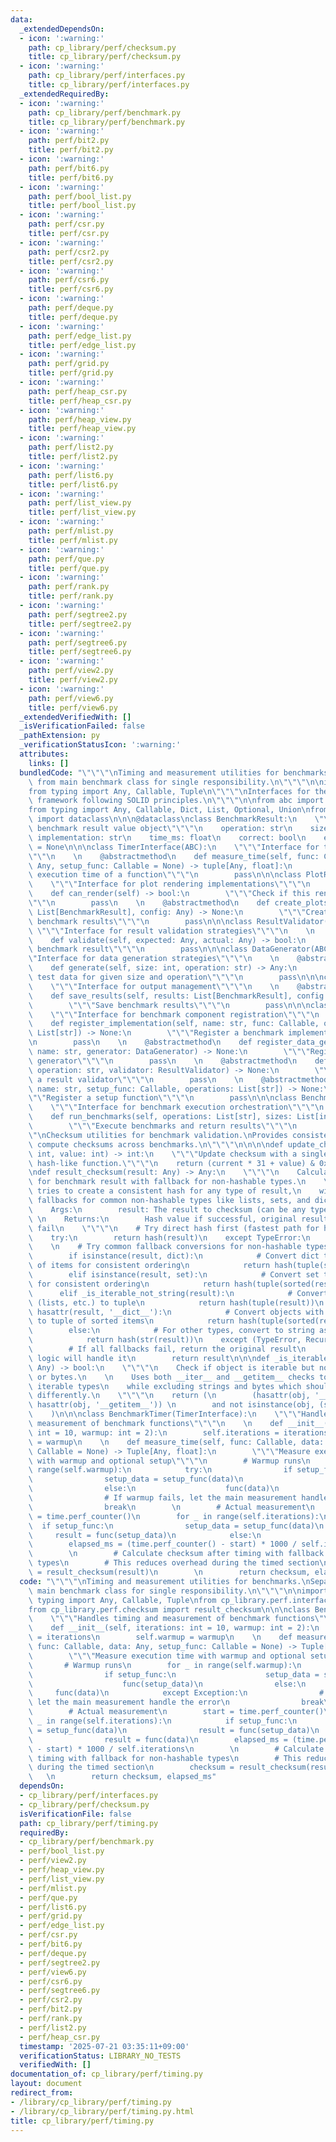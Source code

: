 ```yaml
---
data:
  _extendedDependsOn:
  - icon: ':warning:'
    path: cp_library/perf/checksum.py
    title: cp_library/perf/checksum.py
  - icon: ':warning:'
    path: cp_library/perf/interfaces.py
    title: cp_library/perf/interfaces.py
  _extendedRequiredBy:
  - icon: ':warning:'
    path: cp_library/perf/benchmark.py
    title: cp_library/perf/benchmark.py
  - icon: ':warning:'
    path: perf/bit2.py
    title: perf/bit2.py
  - icon: ':warning:'
    path: perf/bit6.py
    title: perf/bit6.py
  - icon: ':warning:'
    path: perf/bool_list.py
    title: perf/bool_list.py
  - icon: ':warning:'
    path: perf/csr.py
    title: perf/csr.py
  - icon: ':warning:'
    path: perf/csr2.py
    title: perf/csr2.py
  - icon: ':warning:'
    path: perf/csr6.py
    title: perf/csr6.py
  - icon: ':warning:'
    path: perf/deque.py
    title: perf/deque.py
  - icon: ':warning:'
    path: perf/edge_list.py
    title: perf/edge_list.py
  - icon: ':warning:'
    path: perf/grid.py
    title: perf/grid.py
  - icon: ':warning:'
    path: perf/heap_csr.py
    title: perf/heap_csr.py
  - icon: ':warning:'
    path: perf/heap_view.py
    title: perf/heap_view.py
  - icon: ':warning:'
    path: perf/list2.py
    title: perf/list2.py
  - icon: ':warning:'
    path: perf/list6.py
    title: perf/list6.py
  - icon: ':warning:'
    path: perf/list_view.py
    title: perf/list_view.py
  - icon: ':warning:'
    path: perf/mlist.py
    title: perf/mlist.py
  - icon: ':warning:'
    path: perf/que.py
    title: perf/que.py
  - icon: ':warning:'
    path: perf/rank.py
    title: perf/rank.py
  - icon: ':warning:'
    path: perf/segtree2.py
    title: perf/segtree2.py
  - icon: ':warning:'
    path: perf/segtree6.py
    title: perf/segtree6.py
  - icon: ':warning:'
    path: perf/view2.py
    title: perf/view2.py
  - icon: ':warning:'
    path: perf/view6.py
    title: perf/view6.py
  _extendedVerifiedWith: []
  _isVerificationFailed: false
  _pathExtension: py
  _verificationStatusIcon: ':warning:'
  attributes:
    links: []
  bundledCode: "\"\"\"\nTiming and measurement utilities for benchmarks.\nSeparated\
    \ from main benchmark class for single responsibility.\n\"\"\"\n\nimport time\n\
    from typing import Any, Callable, Tuple\n\"\"\"\nInterfaces for the benchmark\
    \ framework following SOLID principles.\n\"\"\"\n\nfrom abc import ABC, abstractmethod\n\
    from typing import Any, Callable, Dict, List, Optional, Union\nfrom dataclasses\
    \ import dataclass\n\n\n@dataclass\nclass BenchmarkResult:\n    \"\"\"Immutable\
    \ benchmark result value object\"\"\"\n    operation: str\n    size: int\n   \
    \ implementation: str\n    time_ms: float\n    correct: bool\n    error: Optional[str]\
    \ = None\n\n\nclass TimerInterface(ABC):\n    \"\"\"Interface for timing implementations\"\
    \"\"\n    \n    @abstractmethod\n    def measure_time(self, func: Callable, data:\
    \ Any, setup_func: Callable = None) -> tuple[Any, float]:\n        \"\"\"Measure\
    \ execution time of a function\"\"\"\n        pass\n\n\nclass PlotRenderer(ABC):\n\
    \    \"\"\"Interface for plot rendering implementations\"\"\"\n    \n    @abstractmethod\n\
    \    def can_render(self) -> bool:\n        \"\"\"Check if this renderer is available\"\
    \"\"\n        pass\n    \n    @abstractmethod\n    def create_plots(self, results:\
    \ List[BenchmarkResult], config: Any) -> None:\n        \"\"\"Create plots from\
    \ benchmark results\"\"\"\n        pass\n\n\nclass ResultValidator(ABC):\n   \
    \ \"\"\"Interface for result validation strategies\"\"\"\n    \n    @abstractmethod\n\
    \    def validate(self, expected: Any, actual: Any) -> bool:\n        \"\"\"Validate\
    \ benchmark result\"\"\"\n        pass\n\n\nclass DataGenerator(ABC):\n    \"\"\
    \"Interface for data generation strategies\"\"\"\n    \n    @abstractmethod\n\
    \    def generate(self, size: int, operation: str) -> Any:\n        \"\"\"Generate\
    \ test data for given size and operation\"\"\"\n        pass\n\n\nclass OutputManager(ABC):\n\
    \    \"\"\"Interface for output management\"\"\"\n    \n    @abstractmethod\n\
    \    def save_results(self, results: List[BenchmarkResult], config: Any) -> None:\n\
    \        \"\"\"Save benchmark results\"\"\"\n        pass\n\n\nclass BenchmarkRegistry(ABC):\n\
    \    \"\"\"Interface for benchmark component registration\"\"\"\n    \n    @abstractmethod\n\
    \    def register_implementation(self, name: str, func: Callable, operations:\
    \ List[str]) -> None:\n        \"\"\"Register a benchmark implementation\"\"\"\
    \n        pass\n    \n    @abstractmethod\n    def register_data_generator(self,\
    \ name: str, generator: DataGenerator) -> None:\n        \"\"\"Register a data\
    \ generator\"\"\"\n        pass\n    \n    @abstractmethod\n    def register_validator(self,\
    \ operation: str, validator: ResultValidator) -> None:\n        \"\"\"Register\
    \ a result validator\"\"\"\n        pass\n    \n    @abstractmethod\n    def register_setup(self,\
    \ name: str, setup_func: Callable, operations: List[str]) -> None:\n        \"\
    \"\"Register a setup function\"\"\"\n        pass\n\n\nclass BenchmarkOrchestrator(ABC):\n\
    \    \"\"\"Interface for benchmark execution orchestration\"\"\"\n    \n    @abstractmethod\n\
    \    def run_benchmarks(self, operations: List[str], sizes: List[int]) -> List[BenchmarkResult]:\n\
    \        \"\"\"Execute benchmarks and return results\"\"\"\n        pass\n\"\"\
    \"\nChecksum utilities for benchmark validation.\nProvides consistent ways to\
    \ compute checksums across benchmarks.\n\"\"\"\n\n\n\ndef update_checksum(current:\
    \ int, value: int) -> int:\n    \"\"\"Update checksum with a single value using\
    \ hash-like function.\"\"\"\n    return (current * 31 + value) & 0xFFFFFFFF\n\n\
    \ndef result_checksum(result: Any) -> Any:\n    \"\"\"\n    Calculate checksum\
    \ for benchmark result with fallback for non-hashable types.\n    \n    This function\
    \ tries to create a consistent hash for any type of result,\n    with intelligent\
    \ fallbacks for common non-hashable types like lists, sets, and dicts.\n    \n\
    \    Args:\n        result: The result to checksum (can be any type)\n       \
    \ \n    Returns:\n        Hash value if successful, original result if all fallbacks\
    \ fail\n    \"\"\"\n    # Try direct hash first (fastest path for hashable objects)\n\
    \    try:\n        return hash(result)\n    except TypeError:\n        pass\n\
    \    \n    # Try common fallback conversions for non-hashable types\n    try:\n\
    \        if isinstance(result, dict):\n            # Convert dict to sorted tuple\
    \ of items for consistent ordering\n            return hash(tuple(sorted(result.items())))\n\
    \        elif isinstance(result, set):\n            # Convert set to sorted tuple\
    \ for consistent ordering\n            return hash(tuple(sorted(result)))\n  \
    \      elif _is_iterable_not_string(result):\n            # Convert other iterables\
    \ (lists, etc.) to tuple\n            return hash(tuple(result))\n        elif\
    \ hasattr(result, '__dict__'):\n            # Convert objects with attributes\
    \ to tuple of sorted items\n            return hash(tuple(sorted(result.__dict__.items())))\n\
    \        else:\n            # For other types, convert to string as last resort\n\
    \            return hash(str(result))\n    except (TypeError, RecursionError):\n\
    \        # If all fallbacks fail, return the original result\n        # The validation\
    \ logic will handle it\n        return result\n\n\ndef _is_iterable_not_string(obj:\
    \ Any) -> bool:\n    \"\"\"\n    Check if object is iterable but not a string\
    \ or bytes.\n    \n    Uses both __iter__ and __getitem__ checks to catch more\
    \ iterable types\n    while excluding strings and bytes which should be handled\
    \ differently.\n    \"\"\"\n    return (\n        (hasattr(obj, '__iter__') or\
    \ hasattr(obj, '__getitem__')) \n        and not isinstance(obj, (str, bytes))\n\
    \    )\n\n\nclass BenchmarkTimer(TimerInterface):\n    \"\"\"Handles timing and\
    \ measurement of benchmark functions\"\"\"\n    \n    def __init__(self, iterations:\
    \ int = 10, warmup: int = 2):\n        self.iterations = iterations\n        self.warmup\
    \ = warmup\n    \n    def measure_time(self, func: Callable, data: Any, setup_func:\
    \ Callable = None) -> Tuple[Any, float]:\n        \"\"\"Measure execution time\
    \ with warmup and optional setup\"\"\"\n        # Warmup runs\n        for _ in\
    \ range(self.warmup):\n            try:\n                if setup_func:\n    \
    \                setup_data = setup_func(data)\n                    func(setup_data)\n\
    \                else:\n                    func(data)\n            except Exception:\n\
    \                # If warmup fails, let the main measurement handle the error\n\
    \                break\n        \n        # Actual measurement\n        start\
    \ = time.perf_counter()\n        for _ in range(self.iterations):\n          \
    \  if setup_func:\n                setup_data = setup_func(data)\n           \
    \     result = func(setup_data)\n            else:\n                result = func(data)\n\
    \        elapsed_ms = (time.perf_counter() - start) * 1000 / self.iterations\n\
    \        \n        # Calculate checksum after timing with fallback for non-hashable\
    \ types\n        # This reduces overhead during the timed section\n        checksum\
    \ = result_checksum(result)\n        \n        return checksum, elapsed_ms\n"
  code: "\"\"\"\nTiming and measurement utilities for benchmarks.\nSeparated from\
    \ main benchmark class for single responsibility.\n\"\"\"\n\nimport time\nfrom\
    \ typing import Any, Callable, Tuple\nfrom cp_library.perf.interfaces import TimerInterface\n\
    from cp_library.perf.checksum import result_checksum\n\n\nclass BenchmarkTimer(TimerInterface):\n\
    \    \"\"\"Handles timing and measurement of benchmark functions\"\"\"\n    \n\
    \    def __init__(self, iterations: int = 10, warmup: int = 2):\n        self.iterations\
    \ = iterations\n        self.warmup = warmup\n    \n    def measure_time(self,\
    \ func: Callable, data: Any, setup_func: Callable = None) -> Tuple[Any, float]:\n\
    \        \"\"\"Measure execution time with warmup and optional setup\"\"\"\n \
    \       # Warmup runs\n        for _ in range(self.warmup):\n            try:\n\
    \                if setup_func:\n                    setup_data = setup_func(data)\n\
    \                    func(setup_data)\n                else:\n               \
    \     func(data)\n            except Exception:\n                # If warmup fails,\
    \ let the main measurement handle the error\n                break\n        \n\
    \        # Actual measurement\n        start = time.perf_counter()\n        for\
    \ _ in range(self.iterations):\n            if setup_func:\n                setup_data\
    \ = setup_func(data)\n                result = func(setup_data)\n            else:\n\
    \                result = func(data)\n        elapsed_ms = (time.perf_counter()\
    \ - start) * 1000 / self.iterations\n        \n        # Calculate checksum after\
    \ timing with fallback for non-hashable types\n        # This reduces overhead\
    \ during the timed section\n        checksum = result_checksum(result)\n     \
    \   \n        return checksum, elapsed_ms"
  dependsOn:
  - cp_library/perf/interfaces.py
  - cp_library/perf/checksum.py
  isVerificationFile: false
  path: cp_library/perf/timing.py
  requiredBy:
  - cp_library/perf/benchmark.py
  - perf/bool_list.py
  - perf/view2.py
  - perf/heap_view.py
  - perf/list_view.py
  - perf/mlist.py
  - perf/que.py
  - perf/list6.py
  - perf/grid.py
  - perf/edge_list.py
  - perf/csr.py
  - perf/bit6.py
  - perf/deque.py
  - perf/segtree2.py
  - perf/view6.py
  - perf/csr6.py
  - perf/segtree6.py
  - perf/csr2.py
  - perf/bit2.py
  - perf/rank.py
  - perf/list2.py
  - perf/heap_csr.py
  timestamp: '2025-07-21 03:35:11+09:00'
  verificationStatus: LIBRARY_NO_TESTS
  verifiedWith: []
documentation_of: cp_library/perf/timing.py
layout: document
redirect_from:
- /library/cp_library/perf/timing.py
- /library/cp_library/perf/timing.py.html
title: cp_library/perf/timing.py
---
```

